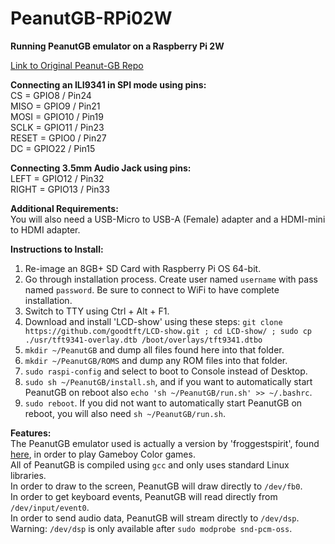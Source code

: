 # PeanutGB-RPi02W
<b>Running PeanutGB emulator on a Raspberry Pi 2W</b><br>

<a href="https://github.com/deltabeard/Peanut-GB">Link to Original Peanut-GB Repo</a><br>

<b>Connecting an ILI9341 in SPI mode using pins:</b><br>
CS = GPIO8 / Pin24<br>
MISO = GPIO9 / Pin21<br>
MOSI = GPIO10 / Pin19<br>
SCLK = GPIO11 / Pin23<br>
RESET = GPIO0 / Pin27<br>
DC = GPIO22 / Pin15<br>

<b>Connecting 3.5mm Audio Jack using pins:</b><br>
LEFT = GPIO12 / Pin32<br>
RIGHT = GPIO13 / Pin33<br>

<b>Additional Requirements:</b><br>
You will also need a USB-Micro to USB-A (Female) adapter and a HDMI-mini to HDMI adapter.<br>

<b>Instructions to Install:</b><br>
1) Re-image an 8GB+ SD Card with Raspberry Pi OS 64-bit.<br>
2) Go through installation process. Create user named ``` username ``` with pass named ``` password ```. Be sure to connect to WiFi to have complete installation.<br>
3) Switch to TTY using Ctrl + Alt + F1.<br>
4) Download and install 'LCD-show' using these steps: ``` git clone https://github.com/goodtft/LCD-show.git ; cd LCD-show/ ; sudo cp ./usr/tft9341-overlay.dtb /boot/overlays/tft9341.dtbo ```
5) ``` mkdir ~/PeanutGB ``` and dump all files found here into that folder.<br>
6) ``` mkdir ~/PeanutGB/ROMS ``` and dump any ROM files into that folder.<br>
7) ``` sudo raspi-config ``` and select to boot to Console instead of Desktop.<br>
8) ``` sudo sh ~/PeanutGB/install.sh ```, and if you want to automatically start PeanutGB on reboot also ``` echo 'sh ~/PeanutGB/run.sh' >> ~/.bashrc ```.<br>
9) ``` sudo reboot ```.  If you did not want to automatically start PeanutGB on reboot, you will also need ``` sh ~/PeanutGB/run.sh ```.<br>

<b>Features:</b><br>
The PeanutGB emulator used is actually a version by 'froggestspirit', found <a href="https://github.com/froggestspirit/Peanut-GB">here</a>, in order to play Gameboy Color games.<br>
All of PeanutGB is compiled using ``` gcc ``` and only uses standard Linux libraries.<br>
In order to draw to the screen, PeanutGB will draw directly to ``` /dev/fb0 ```.<br>
In order to get keyboard events, PeanutGB will read directly from ``` /dev/input/event0 ```.<br>
In order to send audio data, PeanutGB will stream directly to ``` /dev/dsp ```.<br>
Warning: ``` /dev/dsp ``` is only available after ``` sudo modprobe snd-pcm-oss ```.<br>



